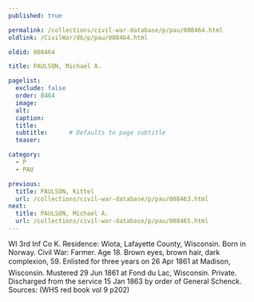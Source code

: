 ```yaml
---
published: true

permalink: /collections/civil-war-database/p/pau/008464.html
oldlink: /CivilWar/db/p/pau/008464.html

oldid: 008464

title: PAULSON, Michael A.

pagelist:
  exclude: false
  order: 8464
  image: 
  alt:
  caption:
  title:
  subtitle:      # Defaults to page subtitle
  teaser:

category: 
  - P 
  - PAU

previous:
  title: PAULSON, Kittel
  url: /collections/civil-war-database/p/pau/008463.html  
next:
  title: PAULSON, Michael A.
  url: /collections/civil-war-database/p/pau/008465.html   
---
```

WI 3rd Inf Co K. Residence: Wiota, Lafayette County, Wisconsin. Born in Norway. Civil War: Farmer. Age 18. Brown eyes, brown hair, dark complexion, 5&#146;9&#148;. Enlisted for three years on 26 Apr 1861 at Madison, Wisconsin. Mustered 29 Jun 1861 at Fond du Lac, Wisconsin. Private. Discharged from the service 15 Jan 1863 by order of General Schenck. Sources: (WHS red book vol 9 p202)